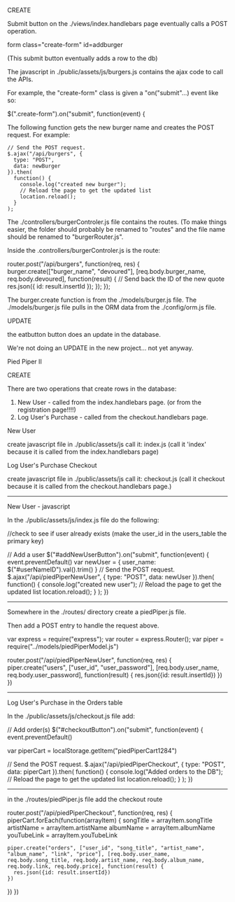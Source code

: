 CREATE

Submit button on the ./views/index.handlebars page eventually calls a POST operation.


form class="create-form"
id=addburger

(This submit button eventually adds a row to the db)


The javascript in ./public/assets/js/burgers.js contains the ajax code to call the APIs.


For example, the "create-form" class is given a "on("submit"...) event like so: 

$(".create-form").on("submit", function(event) {

The following function gets the new burger name and creates the POST request.  For example:

    // Send the POST request.
    $.ajax("/api/burgers", {
      type: "POST",
      data: newBurger
    }).then(
      function() {
        console.log("created new burger");
        // Reload the page to get the updated list
        location.reload();
      }
    );



The ./controllers/burgerControler.js file contains the routes.  (To make things easier, the folder should probably be renamed to "routes" and the file name should be renamed to "burgerRouter.js".


Inside the .controllers/burgerControler.js is the route:

router.post("/api/burgers", function(req, res) {
  burger.create(["burger_name", "devoured"], [req.body.burger_name, req.body.devoured], function(result) {
    // Send back the ID of the new quote
    res.json({ id: result.insertId });
  });
});


The burger.create function is from the ./models/burger.js file.
The ./models/burger.js file pulls in the ORM data from the ./config/orm.js file.



UPDATE

the eatbutton button does an update in the database.

We're not doing an UPDATE in the new project... not yet anyway.








Pied Piper II

CREATE

There are two operations that create rows in the database:

1. New User - called from the index.handlebars page.  (or from the registration page!!!!)
2. Log User's Purchase - called from the checkout.handlebars page.



New User

create javascript file in ./public/assets/js
call it: index.js
(call it 'index' because it is called from the index.handlebars page)


Log User's Purchase
Checkout

create javascript file in ./public/assets/js
call it: checkout.js
(call it checkout because it is called from the checkout.handlebars page.)


--------------------------------------------------------------------
New User - javascript

In the ./public/assets/js/index.js file do the following:

//check to see if user already exists
(make the user_id in the users_table the primary key)


// Add a user
$("#addNewUserButton").on("submit", function(event) {
  event.preventDefault()
  var newUser = {
    user_name: $("#userNameID").val().trim()
  }
  // Send the POST request.
  $.ajax("/api/piedPiperNewUser", {
    type: "POST",
    data: newUser
  }).then(
    function() {
      console.log("created new user");
      // Reload the page to get the updated list
      location.reload();
    }
  );
})

---

Somewhere in the ./routes/ directory create a piedPiper.js file.

Then add a POST entry to handle the request above.

var express = require("express");
var router = express.Router();
var piper = require("../models/piedPiperModel.js")

router.post("/api/piedPiperNewUser", function(req, res) {
  piper.create("users", ["user_id", "user_password"], [req.body.user_name, req.body.user_password], function(result) {
    res.json({id: result.insertId})
  })
})


--------------------------------------------------------------------
Log User's Purchase in the Orders table

In the ./public/assets/js/checkout.js file add:

// Add order(s)
$("#checkoutButton").on("submit", function(event) {
  event.preventDefault()

  var piperCart = localStorage.getItem("piedPiperCart1284")

  // Send the POST request.
  $.ajax("/api/piedPiperCheckout", {
    type: "POST",
    data: piperCart
  }).then(
    function() {
      console.log("Added orders to the DB");
      // Reload the page to get the updated list
      location.reload();
    }
  );
})


---

in the ./routes/piedPiper.js file add the checkout route


router.post("/api/piedPiperCheckout", function(req, res) {
  piperCart.forEach(function(arrayItem) {
    songTitle = arrayItem.songTitle
    artistName = arrayItem.artistName
    albumName = arrayItem.albumName
    youTubeLink = arrayItem.youTubeLink

    piper.create("orders", ["user_id", "song_title", "artist_name", "album_name", "link", "price"], [req.body.user_name, req.body.song_title, req.body.artist_name, req.body.album_name, req.body.link, req.body.price], function(result) {
      res.json({id: result.insertId})
    })
  })
})










